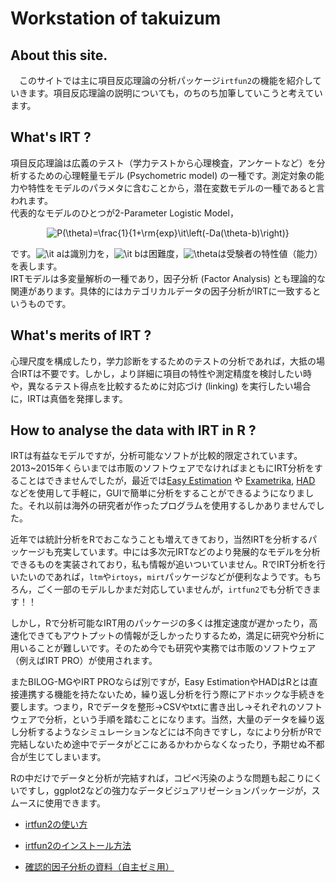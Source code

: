 # Workstation of takuizum

## About this site.

　このサイトでは主に項目反応理論の分析パッケージ`irtfun2`の機能を紹介していきます。項目反応理論の説明についても，のちのち加筆していこうと考えています。  

## What's IRT ?

 項目反応理論は広義のテスト（学力テストから心理検査，アンケートなど）を分析するための心理軽量モデル (Psychometric model) の一種です。測定対象の能力や特性をモデルのパラメタに含むことから，潜在変数モデルの一種であると言われます。  
  代表的なモデルのひとつが2-Parameter Logistic Model，

<div align="center">
<img src="https://latex.codecogs.com/png.latex?P(\theta)=\frac{1}{1&plus;\rm{exp}\it\left(-Da(\theta-b)\right)}" title="P(\theta)=\frac{1}{1+\rm{exp}\it\left(-Da(\theta-b)\right)}" />
</div>

です。<img src="https://latex.codecogs.com/png.latex?\it&space;a" title="\it a" />は識別力を，<img src="https://latex.codecogs.com/png.latex?\it&space;b" title="\it b" />は困難度，<img src="https://latex.codecogs.com/png.latex?\theta" title="\theta" />は受験者の特性値（能力）を表します。    
 IRTモデルは多変量解析の一種であり，因子分析 (Factor Analysis) とも理論的な関連があります。具体的にはカテゴリカルデータの因子分析がIRTに一致するというものです。

## What's merits of IRT ?

心理尺度を構成したり，学力診断をするためのテストの分析であれば，大抵の場合IRTは不要です。しかし，より詳細に項目の特性や測定精度を検討したい時や，異なるテスト得点を比較するために対応づけ (linking) を実行したい場合に，IRTは真価を発揮します。

## How to analyse the data with IRT in R ?

IRTは有益なモデルですが，分析可能なソフトが比較的限定されています。2013~2015年くらいまでは市販のソフトウェアでなければまともにIRT分析をすることはできませんでしたが，最近では[Easy Estimation](http://irtanalysis.main.jp/) や [Exametrika](http://antlers.rd.dnc.ac.jp/~shojima/exmk/jindex.htm), [HAD](http://norimune.net/had) などを使用して手軽に，GUIで簡単に分析をすることができるようになりました。それ以前は海外の研究者が作ったプログラムを使用するしかありませんでした。

近年では統計分析をRでおこなうことも増えてきており，当然IRTを分析するパッケージも充実しています。中には多次元IRTなどのより発展的なモデルを分析できるものを実装されており，私も情報が追いついていません。RでIRT分析を行いたいのであれば，`ltm`や`irtoys`，`mirt`パッケージなどが便利なようです。もちろん，ごく一部のモデルしかまだ対応していませんが，`irtfun2`でも分析できます！！

しかし，Rで分析可能なIRT用のパッケージの多くは推定速度が遅かったり，高速化できてもアウトプットの情報が乏しかったりするため，満足に研究や分析に用いることが難しいです。そのため今でも研究や実務では市販のソフトウェア（例えばIRT PRO）が使用されます。

またBILOG-MGやIRT PROならば別ですが，Easy EstimationやHADはRとは直接連携する機能を持たないため，繰り返し分析を行う際にアドホックな手続きを要します。つまり，Rでデータを整形->CSVやtxtに書き出し->それぞれのソフトウェアで分析，という手順を踏むことになります。当然，大量のデータを繰り返し分析するようなシミュレーションなどには不向きですし，なにより分析がRで完結しないため途中でデータがどこにあるかわからなくなったり，予期せぬ不都合が生じてしまいます。

Rの中だけでデータと分析が完結すれば，コピペ汚染のような問題も起こりにくいですし，ggplot2などの強力なデータビジュアリゼーションパッケージが，スムースに使用できます。


 - [irtfun2の使い方](20190118_introduction_to_irtfun2)
 - [irtfun2のインストール方法](20180118_install_irtfun2)

 - [確認的因子分析の資料（自主ゼミ用）](20190121_confirmed_factor_analysis_with_Stan)
